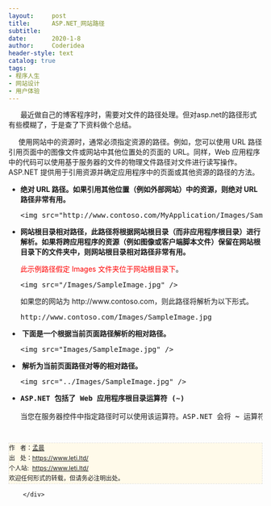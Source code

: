 ```yaml
---
layout:     post
title:      ASP.NET_网站路径
subtitle:   
date:       2020-1-8
author:     Coderidea
header-style: text
catalog: true
tags:
- 程序人生
- 网站设计
- 用户体验
--- 
```

<div class="postBody">
			<div id="cnblogs_post_body" class="blogpost-body"><p>      最近做自己的博客程序时，需要对文件的路径处理。但对asp.net的路径形式有些模糊了，于是查了下资料做个总结。</p>
<p><span>     使用网站中的资源时，通常必须指定资源的路径。例如，您可以使用 URL 路径引用页面中的图像文件或网站中其他位置处的页面的 URL。同样，Web 应用程序中的代码可以使用基于服务器的文件的物理文件路径对文件进行读写操作。ASP.NET 提供用于引用资源并确定应用程序中的页面或其他资源的路径的方法。</span></p>
<ul><li>
<p><strong>绝对 URL 路径。如果引用其他位置（例如外部网站）中的资源，则绝对 URL 路径非常有用。</strong></p>
<div class="codeSnippetContainer">
<div class="codeSnippetContainerCodeContainer">
<div id="CodeSnippetContainerCode_98dad7c0-c9ef-414a-b2e7-fad74860bd8a" class="codeSnippetContainerCode" dir="ltr">
<div>
<pre>&lt;img src="http://www.contoso.com/MyApplication/Images/SampleImage.jpg" /&gt;
</pre>
</div>
</div>
</div>
</div>
</li>
<li>
<p><strong>网站根目录相对路径，此路径将根据网站根目录（而非应用程序根目录）进行解析。如果将跨应用程序的资源（例如图像或客户端脚本文件）保留在网站根目录下的文件夹中，则网站根目录相对路径非常有用。</strong></p>
<p><span style="color:#ff0000;">此示例路径假定 Images 文件夹位于网站根目录下</span>。</p>
<div class="codeSnippetContainer">
<div class="codeSnippetContainerCodeContainer">
<div id="CodeSnippetContainerCode_8d2e3dc3-4a10-4064-9ad9-4659815e2bcb" class="codeSnippetContainerCode" dir="ltr">
<div>
<pre>&lt;img src="/Images/SampleImage.jpg" /&gt;
</pre>
</div>
</div>
</div>
</div>
<p>如果您的网站为 http://www.contoso.com，则此路径将解析为以下形式。</p>
<div class="codeSnippetContainer">
<div class="codeSnippetContainerCodeContainer">
<div id="CodeSnippetContainerCode_085c0705-bd03-4a9b-b68a-1252042d0d92" class="codeSnippetContainerCode" dir="ltr">
<div>
<pre>http://www.contoso.com/Images/SampleImage.jpg
</pre>
</div>
</div>
</div>
</div>
</li>
<li>
<p><strong> 下面是一个根据当前页面路径解析的相对路径。</strong></p>
<div class="codeSnippetContainer">
<div class="codeSnippetContainerCodeContainer">
<div id="CodeSnippetContainerCode_2efb5db5-6f87-4c32-9635-804b3b49ff60" class="codeSnippetContainerCode" dir="ltr">
<div>
<pre>&lt;img src="Images/SampleImage.jpg" /&gt;
</pre>
</div>
</div>
</div>
</div>
</li>
<li>
<p><strong> 解析为当前页面路径对等的相对路径。</strong></p>
<div class="codeSnippetContainer">
<div class="codeSnippetContainerCodeContainer">
<div id="CodeSnippetContainerCode_5f42afe6-84e7-4e78-9a4f-b7e6d7309ee3" class="codeSnippetContainerCode" dir="ltr">
<div>
<pre>&lt;img src="../Images/SampleImage.jpg" /&gt;</pre>
</div>
</div>
</div>
</div>
</li>
<li>
<pre><strong>ASP.NET 包括了 Web 应用程序根目录运算符 (~)</strong><br /><br />当您在服务器控件中指定路径时可以使用该运算符。ASP.NET 会将 <strong>~</strong> 运算符解析为当前应用程序的根目录。可以结合使用 <strong>~</strong> 运算符和文件夹来指定基于当前根目录的路径。可以在服务器控件中的任何与路径有关的属性中使用 <strong>~</strong> 运算符。~ 运算符只能为服务器控件识别，并且位于服务器代码中。<span style="color:#ff0000;">不能将 ~ 运算符用于客户端元素。</span><span style="line-height:normal;font-size:medium;"> </span></pre>
</li>
</ul><div id="ckepop"> </div>
<div>
<p id="PSignature" style="line-height:20px;background:#FFFAEA no-repeat 2% 50%;font-size:12px;border:#e0e0e0 1px dashed;">作   者：<a href="https://www.leti.ltd/">孟晨</a> <br /> 出   处：<a href="https://www.leti.ltd/">https://www.leti.ltd/</a> <br />个人站:  <a href="https://www.leti.ltd/">https://www.leti.ltd/</a><br />欢迎任何形式的转载，但请务必注明出处。</p>




</div></div><div id="MySignature"></div>
<div class="clear"></div>
<div id="blog_post_info_block">
<div id="BlogPostCategory"></div>
<div id="EntryTag"></div>
<div id="blog_post_info">
</div>
<div class="clear"></div>
<div id="post_next_prev"></div>
</div>


		</div>